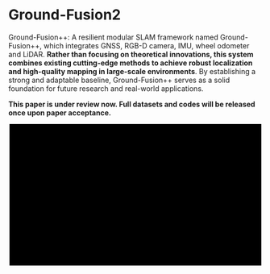 # Ground-Fusion2
Ground-Fusion++: 
A resilient modular SLAM framework named Ground-Fusion++, which integrates GNSS, RGB-D camera, IMU, wheel odometer and LiDAR. **Rather than focusing on theoretical innovations, this system combines existing cutting-edge methods to achieve robust localization and high-quality mapping in large-scale environments**. By establishing a strong and adaptable baseline, Ground-Fusion++ serves as a solid foundation for future research and real-world applications.

**This paper is under review now. Full datasets and codes will be released once upon paper acceptance.**

<div align=center>
<img src="https://github.com/sjtuyinjie/Ground-Fusion2/blob/main/fig/demo.gif" width="500px">
</div>
